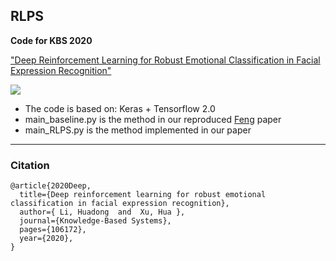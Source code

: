 ## RLPS

**Code for KBS 2020** 

["Deep Reinforcement Learning for Robust Emotional Classification in Facial Expression Recognition"](https://doi.org/10.1016/j.knosys.2020.106172)

![](https://github.com/lhd777/RLPS/image/model.png)

- The code is based on: Keras + Tensorflow 2.0
- main_baseline.py is the method in our reproduced [Feng](https://arxiv.org/abs/1808.08013) paper
- main_RLPS.py is the method implemented in our paper

***

### Citation

```
@article{2020Deep,
  title={Deep reinforcement learning for robust emotional classification in facial expression recognition},
  author={ Li, Huadong  and  Xu, Hua },
  journal={Knowledge-Based Systems},
  pages={106172},
  year={2020},
}
```
